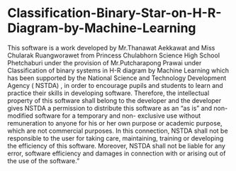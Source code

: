 # Classification-Binary-Star-on-H-R-Diagram-by-Machine-Learning
This software is a work developed by Mr.Thanawat Aekkawat and Miss Chularak Ruangworawet from Princess Chulabhorn Science High School Phetchaburi under the provision of Mr.Putcharapong Prawai under Classification of binary systems in H-R diagram by Machine Learning which has been supported by the National Science and Technology Development Agency ( NSTDA) , in order to encourage pupils and students to learn and practice their skills in developing software. Therefore, the intellectual property of this software shall belong to the developer and the developer gives NSTDA a permission to distribute this software as an “as is” and non- modified software for a temporary and non- exclusive use without remuneration to anyone for his or her own purpose or academic purpose, which are not commercial purposes. In this connection, NSTDA shall not be responsible to the user for taking care, maintaining, training or developing the efficiency of this software. Moreover, NSTDA shall not be liable for any error, software efficiency and damages in connection with or arising out of the use of the software.”
